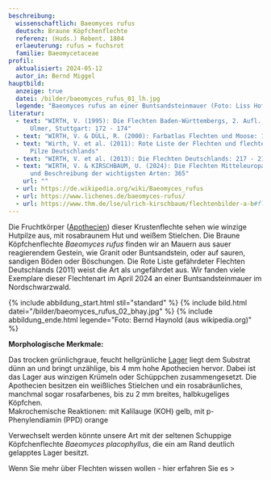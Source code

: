 ```yaml
---
beschreibung:
  wissenschaftlich: Baeomyces rufus
  deutsch: Braune Köpfchenflechte
  referenz: (Huds.) Rebent. 1804
  erlaeuterung: rufus = fuchsrot
  familie: Baeomycetaceae
profil:
  aktualisiert: 2024-05-12
  autor_in: Bernd Miggel
hauptbild:
  anzeige: true
  datei: /bilder/baeomyces_rufus_01_lh.jpg
  legende: "Baeomyces rufus an einer Buntsandsteinmauer (Foto: Liss Hoffmann)"
literatur:
  - text: "WIRTH, V. (1995): Die Flechten Baden-Württembergs, 2. Aufl., 1006 S.;
      Ulmer, Stuttgart: 172 - 174"
  - text: "WIRTH, V. & DÜLL, R. (2000): Farbatlas Flechten und Moose: 118"
  - text: "Wirth, V. et al. (2011): Rote Liste der Flechten und flechtenbewohnende
      Pilze Deutschlands"
  - text: "WIRTH, V. et al. (2013): Die Flechten Deutschlands: 217 - 218"
  - text: "WIRTH, V. & KIRSCHBAUM, U. (2024): Die Flechten Mitteleuropas. Bestimmung
      und Beschreibung der wichtigsten Arten: 365"
    url: ""
  - url: https://de.wikipedia.org/wiki/Baeomyces_rufus
  - url: https://www.lichenes.de/baeomyces-rufus/
  - url: https://www.thm.de/lse/ulrich-kirschbaum/flechtenbilder-a-b#flechtenbilder-b
---
```

Die Fruchtkörper ([Apothecien](Apothecien "Glossar")) dieser Krustenflechte sehen wie winzige Hutpilze aus, mit rosabraunem Hut und weißem Stielchen. Die Braune Köpfchenflechte *Baeomyces rufus* finden wir an Mauern aus sauer reagierendem Gestein, wie Granit oder Buntsandstein, oder auf sauren, sandigen Böden oder Böschungen. Die Rote Liste gefährdeter Flechten Deutschlands (2011) weist die Art als ungefährdet aus. Wir fanden viele Exemplare dieser Flechtenart im April 2024 an einer Buntsandsteinmauer im Nordschwarzwald.

{% include abbildung_start.html stil="standard" %}
{% include bild.html datei="/bilder/baeomyces_rufus_02_bhay.jpg" %}
{% include abbildung_ende.html legende="Foto: Bernd Haynold (aus wikipedia.org)" %}

**Morphologische Merkmale:**

Das trocken grünlichgraue, feucht hellgrünliche [Lager](Lager "Glossar") liegt dem Substrat dünn an und bringt unzählige, bis 4 mm hohe Apothecien hervor. Dabei ist das Lager aus winzigen Krümeln oder Schüppchen zusammengesetzt. Die Apothecien besitzen ein weißliches Stielchen und ein rosabräunliches, manchmal sogar rosafarbenes, bis zu 2 mm breites, halbkugeliges Köpfchen.\
Makrochemische Reaktionen: mit Kalilauge (KOH) gelb, mit p-Phenylendiamin (PPD) orange

Verwechselt werden könnte unsere Art mit der seltenen Schuppige Köpfchenflechte *Baeomyces placophyllus*, die ein am Rand deutlich gelapptes Lager besitzt.

Wenn Sie mehr über Flechten wissen wollen - hier erfahren Sie es > 